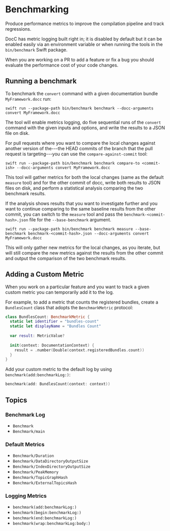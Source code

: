 # Benchmarking

Produce performance metrics to improve the compilation pipeline and track regressions.

DocC has metric logging built right in; it is disabled by default but it can be enabled easily via an environment variable or when running the tools in the `bin/benchmark` Swift package.

When you are working on a PR to add a feature or fix a bug you should evaluate the performance cost of your code changes.

## Running a benchmark

To benchmark the `convert` command with a given documentation bundle `MyFramework.docc` run:

```
swift run --package-path bin/benchmark benchmark --docc-arguments convert MyFramework.docc
```

The tool will enable metrics logging, do five sequential runs of the `convert` command with the given inputs and options, and write the results to a JSON file on disk.

For pull requests where you want to compare the local changes against another version of the---the HEAD commits of the branch that the pull request is targeting---you can use the `compare-against-commit` tool:

```
swift run --package-path bin/benchmark benchmark compare-to <commit-ish> --docc-arguments convert MyFramework.docc
```

This tool will gather metrics for both the local changes (same as the default `measure` tool) and for the other commit of docc, write both results to JSON files on disk, and perform a statistical analysis comparing the two benchmark results. 

If the analysis shows results that you want to investigate further and you want to continue comparing to the same baseline results from the other commit, you can switch to the `measure` tool and pass the `benchmark-<commit-hash>.json` file for the `--base-benchmark` argument.

```
swift run --package-path bin/benchmark benchmark measure --base-benchmark benchmark-<commit-hash>.json --docc-arguments convert MyFramework.docc
```

This will only gather new metrics for the local changes, as you iterate, but will still compare the new metrics against the results from the other commit and output the comparison of the two benchmark results.   

## Adding a Custom Metric

When you work on a particular feature and you want to track a given custom metric you can temporarily add it to the log.

For example, to add a metric that counts the registered bundles, create a `BundlesCount` class that adopts the ``BenchmarkMetric`` protocol:

```swift
class BundlesCount: BenchmarkMetric {
  static let identifier = "bundles-count"
  static let displayName = "Bundles Count"
  
  var result: MetricValue?
  
  init(context: DocumentationContext) {
    result = .number(Double(context.registeredBundles.count))
  }
}
```

Add your custom metric to the default log by using ``benchmark(add:benchmarkLog:)``:

```swift
benchmark(add: BundlesCount(context: context))
```

## Topics

### Benchmark Log

- ``Benchmark``
- ``Benchmark/main``

### Default Metrics

- ``Benchmark/Duration``
- ``Benchmark/DataDirectoryOutputSize``
- ``Benchmark/IndexDirectoryOutputSize``
- ``Benchmark/PeakMemory``
- ``Benchmark/TopicGraphHash``
- ``Benchmark/ExternalTopicsHash``

### Logging Metrics

- ``benchmark(add:benchmarkLog:)``
- ``benchmark(begin:benchmarkLog:)``
- ``benchmark(end:benchmarkLog:)``
- ``benchmark(wrap:benchmarkLog:body:)``

<!-- Copyright (c) 2021-2022 Apple Inc and the Swift Project authors. All Rights Reserved. -->
